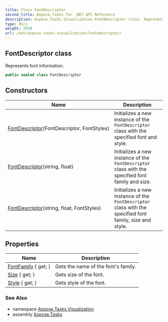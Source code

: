```yaml
---
title: Class FontDescriptor
second_title: Aspose.Tasks for .NET API Reference
description: Aspose.Tasks.Visualization.FontDescriptor class. Represents font information
type: docs
weight: 2930
url: /net/aspose.tasks.visualization/fontdescriptor/
---
```

## FontDescriptor class

Represents font information.

```csharp
public sealed class FontDescriptor
```

## Constructors

| Name | Description |
| --- | --- |
| [FontDescriptor](fontdescriptor/#constructor)(FontDescriptor, FontStyles) | Initializes a new instance of the `FontDescriptor` class with the specified font and style. |
| [FontDescriptor](fontdescriptor/#constructor_1)(string, float) | Initializes a new instance of the `FontDescriptor` class with the specified font family and size. |
| [FontDescriptor](fontdescriptor/#constructor_2)(string, float, FontStyles) | Initializes a new instance of the `FontDescriptor` class with the specified font family, size and style. |

## Properties

| Name | Description |
| --- | --- |
| [FontFamily](../../aspose.tasks.visualization/fontdescriptor/fontfamily/) { get; } | Gets the name of the font's family. |
| [Size](../../aspose.tasks.visualization/fontdescriptor/size/) { get; } | Gets size of the font. |
| [Style](../../aspose.tasks.visualization/fontdescriptor/style/) { get; } | Gets style of the font. |

### See Also

* namespace [Aspose.Tasks.Visualization](../../aspose.tasks.visualization/)
* assembly [Aspose.Tasks](../../)


